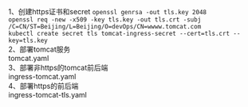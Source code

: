 1、创建https证书和secret
``` openssl genrsa -out tls.key 2048 ```  
``` openssl req -new -x509 -key tls.key -out tls.crt -subj /C=CN/ST=Beijing/L=Beijing/O=devOps/CN=wwww.tomcat.com ```  
``` kubectl create secret tls tomcat-ingress-secret --cert=tls.crt --key=tls.key ```  
2、部署tomcat服务  
tomcat.yaml  
3、部署非https的tomcat前后端  
ingress-tomcat.yaml  
4、部署https的前后端  
ingress-tomcat-tls.yaml
